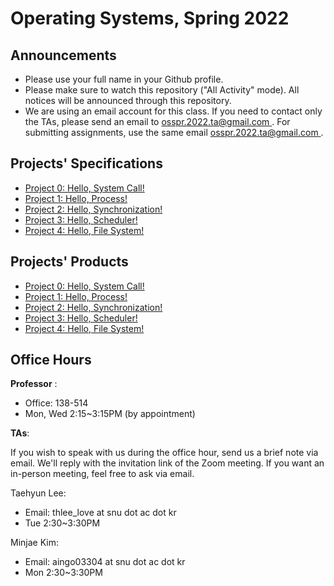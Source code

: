 # Operating Systems, Spring 2022

## Announcements
* Please use your full name in your Github profile.
* Please make sure to watch this repository ("All Activity" mode). All notices will be announced through this repository.
* We are using an email account for this class. If you need to contact only the TAs, please send an email to [osspr.2022.ta@gmail.com
](mailto:osspr.2022.ta@gmail.com). For submitting assignments, use the same email [osspr.2022.ta@gmail.com
](mailto:osspr.2022.ta@gmail.com).

## Projects' Specifications

* [Project 0: Hello, System Call!](/doc/Project0.md)
* [Project 1: Hello, Process!](/doc/Project1.md)
* [Project 2: Hello, Synchronization!](/doc/Project2.md)
* [Project 3: Hello, Scheduler!](/doc/Project3.md)
* [Project 4: Hello, File System!](/doc/Project4.md)

## Projects' Products

* [Project 0: Hello, System Call!](https://github.com/coiger/snu-os-system-call)
* [Project 1: Hello, Process!](https://github.com/coiger/snu-os-process)
* [Project 2: Hello, Synchronization!](https://github.com/coiger/snu-os-synchronization)
* [Project 3: Hello, Scheduler!](https://github.com/coiger/snu-os-scheduler)
* [Project 4: Hello, File System!](https://github.com/coiger/snu-os-file-system)

## Office Hours
**Professor** :
  - Office: 138-514
  - Mon, Wed 2:15~3:15PM (by appointment)

**TAs**:

If you wish to speak with us during the office hour, send us a brief note via email. We'll reply with the invitation link of the Zoom meeting. If you want an in-person meeting, feel free to ask via email.

Taehyun Lee:
  - Email: thlee_love at snu dot ac dot kr
  - Tue 2:30~3:30PM

Minjae Kim:
  - Email: aingo03304 at snu dot ac dot kr
  - Mon 2:30~3:30PM
